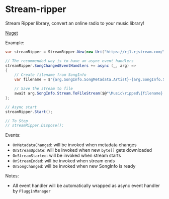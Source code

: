 # Stream-ripper

Stream Ripper library, convert an online radio to your music library!

[Nuget](https://www.nuget.org/packages/StreamRipper/)

Example:

```csharp
var streamRipper = StreamRipper.New(new Uri("https://rj1.rjstream.com/"));

// The recommended way is to have an async event handlers
streamRipper.SongChangedEventHandlers += async (_, arg) =>
{
    // Create filename from SongInfo
    var filename = $"{arg.SongInfo.SongMetadata.Artist}-{arg.SongInfo.SongMetadata.Title}";

    // Save the stream to file
    await arg.SongInfo.Stream.ToFileStream($@"\Music\ripped\{filename}.mp3");
};

// Async start
streamRipper.Start();

// To Stop
// streamRipper.Dispose();
```

Events:
- `OnMetadataChanged`: will be invoked when metadata changes
- `OnStreamUpdate`: will be invoked when new `byte[]` gets downloaded
- `OnStreamStarted`: will be invoked when stream starts
- `OnStreamEnded`: will be invoked when stream ends
- `OnSongChanged`: will be invoked when new SongInfo is ready

Notes:
  - All event handler will be automatically wrapped as async event handler by `PlugginManager`
